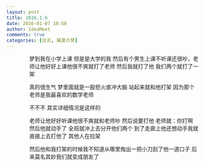 ```yaml
---
layout: post
title: 2016.1.6
date: 2016-01-07 10:50
author: IdeaMeet
comments: true
categories: [日志, 解夏の梦]
---
```

<p style="padding-left: 60px;"></p>
<p style="padding-left: 60px;">梦到我在小学上课 但是是大学的我 然后有个男生上课不听课还很吵，老师让他好好上课他很不爽就打了老师 然后我就打了他 我们两个就打了一架</p>
<p style="padding-left: 60px;">真的很生气 梦里面就是一股怒火直冲大脑 站起来就和他打架 因为那个老师是我最喜欢的数学老师</p>
<p style="padding-left: 60px;">不不不 其实详细情况是这样的</p>
<p style="padding-left: 60px;">老师让他好好听课他很不爽就和老师吵 然后说要打他 老师就：你打啊 然后他就动手了 全班就冲上去分开他们两个 到了走廊上他还想动手我就直接上去打他了 其他人在拉架</p>
<p style="padding-left: 60px;">然后他和我打架的时候我不知道从哪里掏出一把小刀刮了他一道口子 后来莫名其妙我们就变成朋友了</p>
<p style="padding-left: 60px;"></p>
